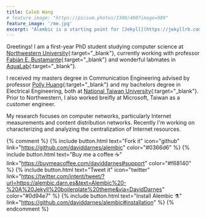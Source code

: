```yaml
---
title: Caleb Wang
# feature_image: "https://picsum.photos/1300/400?image=989"
feature_image: '/me.jpg'
excerpt: "Alembic is a starting point for [Jekyll](https://jekyllrb.com/) projects. Rather than starting from scratch, this boilerplate is designed to get the ball rolling immediately. Install it, configure it, tweak it, push it."
---
```

Greetings! I am a first-year PhD student studying computer science at [Northwestern University](https://www.northwestern.edu){:target="_blank"}, currently working with professor [Fabián E. Bustamante](https://users.cs.northwestern.edu/~fabianb/){:target="_blank"} and wonderful labmates in [AquaLab](https://aqualab.cs.northwestern.edu){:target="_blank"}.

I received my masters degree in Communication Engineering advised by professor [Polly Huang](https://homepage.ntu.edu.tw/~pollyhuang/){:target="_blank"} and my bachelors degree in Electrical Engineering, both at [National Taiwan University](https://www.ntu.edu.tw/english/){:target="_blank"}. Prior to Northwestern, I also worked breifly at Microsoft, Taiwan as a customer engineer. 

My research focuses on computer networks, particularly Internet measurements and content distribution networks. Recently I'm working on characterizing and analyzing the centralization of Internet resources. 




{% comment %} 
{% include button.html text="Fork it" icon="github" link="https://github.com/daviddarnes/alembic" color="#0366d6" %} {% include button.html text="Buy me a coffee ☕️" link="https://buymeacoffee.com/daviddarnes#support" color="#f68140" %} {% include button.html text="Tweet it" icon="twitter" link="https://twitter.com/intent/tweet/?url=https://alembic.darn.es&text=Alembic%20-%20A%20Jekyll%20boilerplate%20theme&via=DavidDarnes" color="#0d94e7" %} {% include button.html text="Install Alembic ⚗️" link="https://github.com/daviddarnes/alembic#installation" %}
{% endcomment %} 